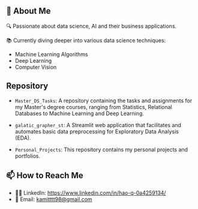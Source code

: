## 👀 About Me

🔍 Passionate about data science, AI and their business applications.

📚 Currently diving deeper into various data science techniques:
   - Machine Learning Algorithms
   - Deep Learning
   - Computer Vision
     
## Repository
- `Master_DS_Tasks`: A repository containing the tasks and assignments for my Master's degree courses, ranging from Statistics, Relational Databases to Machine Learning and Deep Learning.
  
- `galatic_grapher_st`: A Streamlit web application that facilitates and automates basic data preprocessing for Exploratory Data Analysis (EDA).
- `Personal_Projects`: This repository contains my personal projects and portfolios.

## 📫 How to Reach Me
- 🧑‍💻 LinkedIn: https://www.linkedin.com/in/hao-q-0a4259134/
- 📧 Email: kamitttt98@gmail.com
<!---
Haoqi9/Haoqi9 is a ✨ special ✨ repository because its `README.md` (this file) appears on your GitHub profile.
You can click the Preview link to take a look at your changes.
--->

